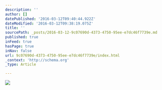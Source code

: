 ```yaml
---
description: ''
author: []
datePublished: '2016-03-12T09:40:44.922Z'
dateModified: '2016-03-12T09:38:19.075Z'
title: ''
sourcePath: _posts/2016-03-12-9c07690d-4373-4750-95ee-e7dc46f7739e.md
published: true
inFeed: true
hasPage: true
inNav: false
url: 9c07690d-4373-4750-95ee-e7dc46f7739e/index.html
_context: 'http://schema.org'
_type: Article

---
```

![](https://the-grid-user-content.s3-us-west-2.amazonaws.com/ca622d7d-cc40-4af1-b18b-5306c524a44e.png)
